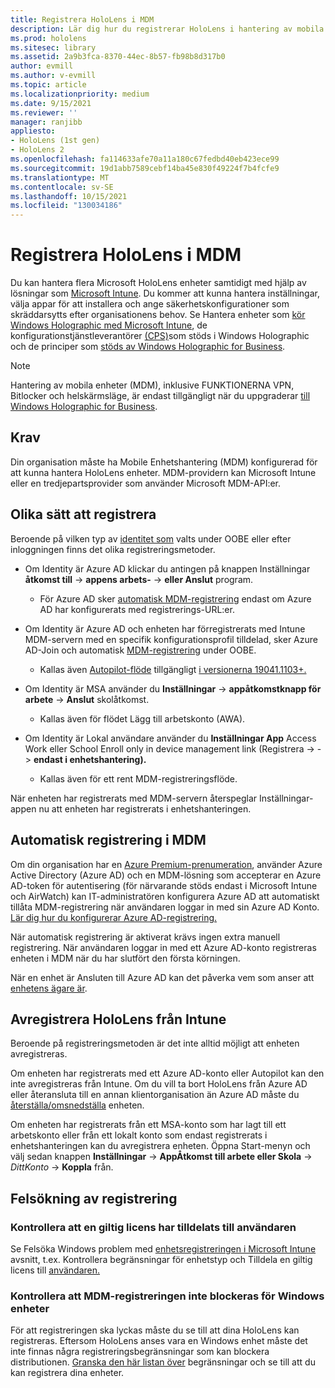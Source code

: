 ```yaml
---
title: Registrera HoloLens i MDM
description: Lär dig hur du registrerar HoloLens i hantering av mobila enheter (MDM) för enklare hantering av flera enheter.
ms.prod: hololens
ms.sitesec: library
ms.assetid: 2a9b3fca-8370-44ec-8b57-fb98b8d317b0
author: evmill
ms.author: v-evmill
ms.topic: article
ms.localizationpriority: medium
ms.date: 9/15/2021
ms.reviewer: ''
manager: ranjibb
appliesto:
- HoloLens (1st gen)
- HoloLens 2
ms.openlocfilehash: fa114633afe70a11a180c67fedbd40eb423ece99
ms.sourcegitcommit: 19d1abb7589cebf14ba45e830f49224f7b4fcfe9
ms.translationtype: MT
ms.contentlocale: sv-SE
ms.lasthandoff: 10/15/2021
ms.locfileid: "130034186"
---
```

# <a name="enroll-hololens-in-mdm"></a>Registrera HoloLens i MDM

Du kan hantera flera Microsoft HoloLens enheter samtidigt med hjälp av lösningar som [Microsoft Intune](/intune/windows-holographic-for-business). Du kommer att kunna hantera inställningar, välja appar för att installera och ange säkerhetskonfigurationer som skräddarsytts efter organisationens behov. Se Hantera enheter som [kör Windows Holographic med Microsoft Intune](/intune/windows-holographic-for-business), de konfigurationstjänstleverantörer [(CPS)](https://msdn.microsoft.com/windows/hardware/commercialize/customize/mdm/configuration-service-provider-reference#hololens)som stöds i Windows Holographic och de principer som [stöds av Windows Holographic for Business](https://msdn.microsoft.com/windows/hardware/commercialize/customize/mdm/policy-configuration-service-provider#hololenspolicies).

> [!NOTE]
> Hantering av mobila enheter (MDM), inklusive FUNKTIONERNA VPN, Bitlocker och helskärmsläge, är endast tillgängligt när du uppgraderar [till Windows Holographic for Business](hololens1-upgrade-enterprise.md).

## <a name="requirements"></a>Krav

 Din organisation måste ha Mobile Enhetshantering (MDM) konfigurerad för att kunna hantera HoloLens enheter. MDM-providern kan Microsoft Intune eller en tredjepartsprovider som använder Microsoft MDM-API:er.

## <a name="different-ways-to-enroll"></a>Olika sätt att registrera

Beroende på vilken typ av [identitet som](hololens-identity.md) valts under OOBE eller efter inloggningen finns det olika registreringsmetoder.

- Om Identity är Azure AD klickar du antingen på knappen Inställningar **åtkomst till**  ->  **appens arbets-**  ->  **eller Anslut** program.
    - För Azure AD sker [automatisk MDM-registrering](hololens-enroll-mdm.md#auto-enrollment-in-mdm) endast om Azure AD har konfigurerats med registrerings-URL:er.

- Om Identity är Azure AD och enheten har förregistrerats med Intune MDM-servern med en specifik konfigurationsprofil tilldelad, sker Azure AD-Join och automatisk [MDM-registrering](hololens-enroll-mdm.md#auto-enrollment-in-mdm) under OOBE.
    - Kallas även [Autopilot-flöde](hololens2-autopilot.md) tillgängligt [i versionerna 19041.1103+.](hololens-release-notes.md#windows-holographic-version-2004)


- Om Identity är MSA använder du **Inställningar**  ->  **appåtkomstknapp för arbete**  ->  **Anslut** skolåtkomst.
    - Kallas även för flödet Lägg till arbetskonto (AWA).
- Om Identity är Lokal användare använder du **Inställningar App** Access Work eller School Enroll only in device management link (Registrera  ->    ->  **endast i enhetshantering).**
    - Kallas även för ett rent MDM-registreringsflöde.

När enheten har registrerats med MDM-servern återspeglar Inställningar-appen nu att enheten har registrerats i enhetshanteringen.

## <a name="auto-enrollment-in-mdm"></a>Automatisk registrering i MDM

Om din organisation har en [Azure Premium-prenumeration](https://azure.microsoft.com/overview/), använder Azure Active Directory (Azure AD) och en MDM-lösning som accepterar en Azure AD-token för autentisering (för närvarande stöds endast i Microsoft Intune och AirWatch) kan IT-administratören konfigurera Azure AD att automatiskt tillåta MDM-registrering när användaren loggar in med sin Azure AD Konto. [Lär dig hur du konfigurerar Azure AD-registrering.](/mem/intune/enrollment/windows-enroll#enable-windows-10-automatic-enrollment)

När automatisk registrering är aktiverat krävs ingen extra manuell registrering. När användaren loggar in med ett Azure AD-konto registreras enheten i MDM när du har slutfört den första körningen.

När en enhet är Ansluten till Azure AD kan det påverka vem som anser att [enhetens ägare är](security-adminless-os.md#device-owner).

## <a name="unenroll-hololens-from-intune"></a>Avregistrera HoloLens från Intune

Beroende på registreringsmetoden är det inte alltid möjligt att enheten avregistreras.

Om enheten har registrerats med ett Azure AD-konto eller Autopilot kan den inte avregistreras från Intune. Om du vill ta bort HoloLens från Azure AD eller återansluta till en annan klientorganisation än Azure AD måste du [återställa/omsnedställa](hololens-recovery.md#restart-the-device) enheten.

Om enheten har registrerats från ett MSA-konto som har lagt till ett arbetskonto eller från ett lokalt konto som endast registrerats i enhetshanteringen kan du avregistrera enheten. Öppna Start-menyn och välj sedan knappen **Inställningar**  ->  **AppÅtkomst till arbete eller Skola**  ->  *DittKonto*  ->  **Koppla** från.

## <a name="enrollment-troubleshooting"></a>Felsökning av registrering

### <a name="ensure-valid-license-is-assigned-to-the-user"></a>Kontrollera att en giltig licens har tilldelats till användaren

Se Felsöka Windows problem med [enhetsregistreringen i Microsoft Intune](/troubleshoot/mem/intune/troubleshoot-windows-enrollment-errors) avsnitt, t.ex. Kontrollera begränsningar för enhetstyp och Tilldela en giltig licens till [användaren.](/troubleshoot/mem/intune/troubleshoot-windows-enrollment-errors#assign-a-valid-license-to-the-user) [](/troubleshoot/mem/intune/troubleshoot-windows-enrollment-errors#check-device-type-restrictions)

### <a name="ensure-that-mdm-enrollment-isnt-blocked-for-windows-devices"></a>Kontrollera att MDM-registreringen inte blockeras för Windows enheter

För att registreringen ska lyckas måste du se till att dina HoloLens kan registreras. Eftersom HoloLens anses vara en Windows enhet måste det inte finnas några registreringsbegränsningar som kan blockera distributionen. [Granska den här listan över](/mem/intune/enrollment/enrollment-restrictions-set) begränsningar och se till att du kan registrera dina enheter.